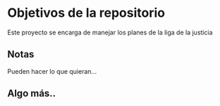 # Objetivos de la repositorio

Este proyecto se encarga de manejar los planes de la liga de la justicia


## Notas
Pueden hacer lo que quieran...

## Algo más..
